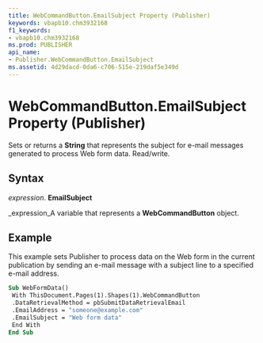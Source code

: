 ```yaml
---
title: WebCommandButton.EmailSubject Property (Publisher)
keywords: vbapb10.chm3932168
f1_keywords:
- vbapb10.chm3932168
ms.prod: PUBLISHER
api_name:
- Publisher.WebCommandButton.EmailSubject
ms.assetid: 4d29dacd-0da6-c706-515e-219daf5e349d
---
```



# WebCommandButton.EmailSubject Property (Publisher)

Sets or returns a  **String** that represents the subject for e-mail messages generated to process Web form data. Read/write.


## Syntax

 _expression_. **EmailSubject**

 _expression_A variable that represents a  **WebCommandButton** object.


## Example

This example sets Publisher to process data on the Web form in the current publication by sending an e-mail message with a subject line to a specified e-mail address.


```vb
Sub WebFormData() 
 With ThisDocument.Pages(1).Shapes(1).WebCommandButton 
 .DataRetrievalMethod = pbSubmitDataRetrievalEmail 
 .EmailAddress = "someone@example.com" 
 .EmailSubject = "Web form data" 
 End With 
End Sub
```


